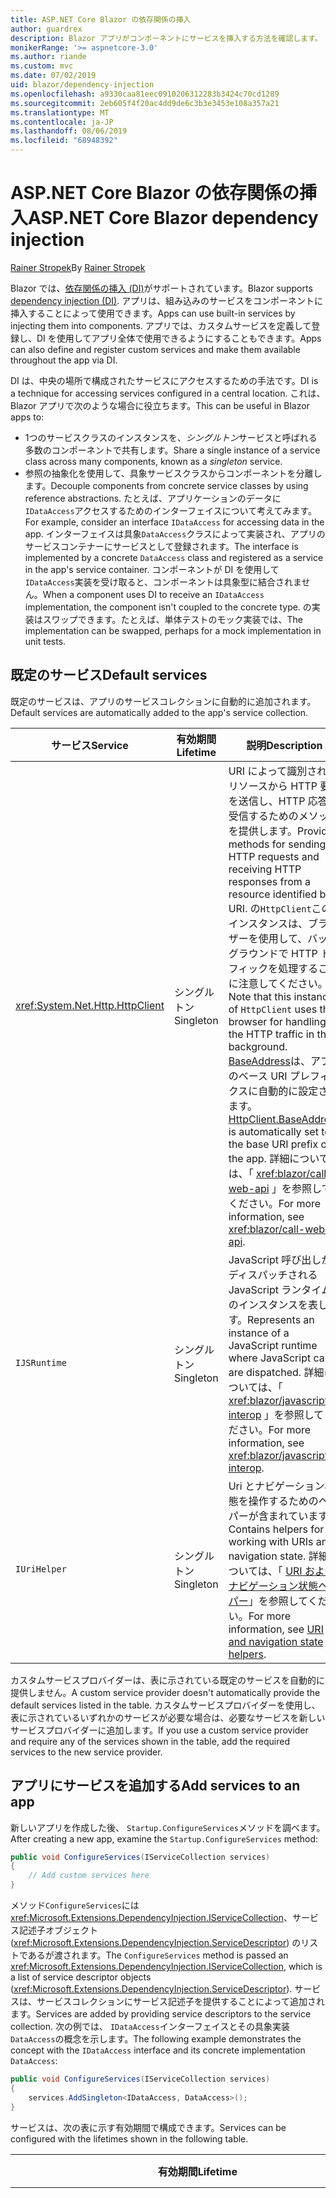 ```yaml
---
title: ASP.NET Core Blazor の依存関係の挿入
author: guardrex
description: Blazor アプリがコンポーネントにサービスを挿入する方法を確認します。
monikerRange: '>= aspnetcore-3.0'
ms.author: riande
ms.custom: mvc
ms.date: 07/02/2019
uid: blazor/dependency-injection
ms.openlocfilehash: a9330caa81eec0910206312283b3424c70cd1289
ms.sourcegitcommit: 2eb605f4f20ac4dd9de6c3b3e3453e108a357a21
ms.translationtype: MT
ms.contentlocale: ja-JP
ms.lasthandoff: 08/06/2019
ms.locfileid: "68948392"
---
```

# <a name="aspnet-core-blazor-dependency-injection"></a><span data-ttu-id="bf43c-103">ASP.NET Core Blazor の依存関係の挿入</span><span class="sxs-lookup"><span data-stu-id="bf43c-103">ASP.NET Core Blazor dependency injection</span></span>

<span data-ttu-id="bf43c-104">[Rainer Stropek](https://www.timecockpit.com)</span><span class="sxs-lookup"><span data-stu-id="bf43c-104">By [Rainer Stropek](https://www.timecockpit.com)</span></span>

<span data-ttu-id="bf43c-105">Blazor では、[依存関係の挿入 (DI)](xref:fundamentals/dependency-injection)がサポートされています。</span><span class="sxs-lookup"><span data-stu-id="bf43c-105">Blazor supports [dependency injection (DI)](xref:fundamentals/dependency-injection).</span></span> <span data-ttu-id="bf43c-106">アプリは、組み込みのサービスをコンポーネントに挿入することによって使用できます。</span><span class="sxs-lookup"><span data-stu-id="bf43c-106">Apps can use built-in services by injecting them into components.</span></span> <span data-ttu-id="bf43c-107">アプリでは、カスタムサービスを定義して登録し、DI を使用してアプリ全体で使用できるようにすることもできます。</span><span class="sxs-lookup"><span data-stu-id="bf43c-107">Apps can also define and register custom services and make them available throughout the app via DI.</span></span>

<span data-ttu-id="bf43c-108">DI は、中央の場所で構成されたサービスにアクセスするための手法です。</span><span class="sxs-lookup"><span data-stu-id="bf43c-108">DI is a technique for accessing services configured in a central location.</span></span> <span data-ttu-id="bf43c-109">これは、Blazor アプリで次のような場合に役立ちます。</span><span class="sxs-lookup"><span data-stu-id="bf43c-109">This can be useful in Blazor apps to:</span></span>

* <span data-ttu-id="bf43c-110">1つのサービスクラスのインスタンスを、*シングルトン*サービスと呼ばれる多数のコンポーネントで共有します。</span><span class="sxs-lookup"><span data-stu-id="bf43c-110">Share a single instance of a service class across many components, known as a *singleton* service.</span></span>
* <span data-ttu-id="bf43c-111">参照の抽象化を使用して、具象サービスクラスからコンポーネントを分離します。</span><span class="sxs-lookup"><span data-stu-id="bf43c-111">Decouple components from concrete service classes by using reference abstractions.</span></span> <span data-ttu-id="bf43c-112">たとえば、アプリケーションのデータに`IDataAccess`アクセスするためのインターフェイスについて考えてみます。</span><span class="sxs-lookup"><span data-stu-id="bf43c-112">For example, consider an interface `IDataAccess` for accessing data in the app.</span></span> <span data-ttu-id="bf43c-113">インターフェイスは具象`DataAccess`クラスによって実装され、アプリのサービスコンテナーにサービスとして登録されます。</span><span class="sxs-lookup"><span data-stu-id="bf43c-113">The interface is implemented by a concrete `DataAccess` class and registered as a service in the app's service container.</span></span> <span data-ttu-id="bf43c-114">コンポーネントが DI を使用して`IDataAccess`実装を受け取ると、コンポーネントは具象型に結合されません。</span><span class="sxs-lookup"><span data-stu-id="bf43c-114">When a component uses DI to receive an `IDataAccess` implementation, the component isn't coupled to the concrete type.</span></span> <span data-ttu-id="bf43c-115">の実装はスワップできます。たとえば、単体テストのモック実装では、</span><span class="sxs-lookup"><span data-stu-id="bf43c-115">The implementation can be swapped, perhaps for a mock implementation in unit tests.</span></span>

## <a name="default-services"></a><span data-ttu-id="bf43c-116">既定のサービス</span><span class="sxs-lookup"><span data-stu-id="bf43c-116">Default services</span></span>

<span data-ttu-id="bf43c-117">既定のサービスは、アプリのサービスコレクションに自動的に追加されます。</span><span class="sxs-lookup"><span data-stu-id="bf43c-117">Default services are automatically added to the app's service collection.</span></span>

| <span data-ttu-id="bf43c-118">サービス</span><span class="sxs-lookup"><span data-stu-id="bf43c-118">Service</span></span> | <span data-ttu-id="bf43c-119">有効期間</span><span class="sxs-lookup"><span data-stu-id="bf43c-119">Lifetime</span></span> | <span data-ttu-id="bf43c-120">説明</span><span class="sxs-lookup"><span data-stu-id="bf43c-120">Description</span></span> |
| ------- | -------- | ----------- |
| <xref:System.Net.Http.HttpClient> | <span data-ttu-id="bf43c-121">シングルトン</span><span class="sxs-lookup"><span data-stu-id="bf43c-121">Singleton</span></span> | <span data-ttu-id="bf43c-122">URI によって識別されるリソースから HTTP 要求を送信し、HTTP 応答を受信するためのメソッドを提供します。</span><span class="sxs-lookup"><span data-stu-id="bf43c-122">Provides methods for sending HTTP requests and receiving HTTP responses from a resource identified by a URI.</span></span> <span data-ttu-id="bf43c-123">の`HttpClient`このインスタンスは、ブラウザーを使用して、バックグラウンドで HTTP トラフィックを処理することに注意してください。</span><span class="sxs-lookup"><span data-stu-id="bf43c-123">Note that this instance of `HttpClient` uses the browser for handling the HTTP traffic in the background.</span></span> <span data-ttu-id="bf43c-124">[BaseAddress](xref:System.Net.Http.HttpClient.BaseAddress)は、アプリのベース URI プレフィックスに自動的に設定されます。</span><span class="sxs-lookup"><span data-stu-id="bf43c-124">[HttpClient.BaseAddress](xref:System.Net.Http.HttpClient.BaseAddress) is automatically set to the base URI prefix of the app.</span></span> <span data-ttu-id="bf43c-125">詳細については、「 <xref:blazor/call-web-api> 」を参照してください。</span><span class="sxs-lookup"><span data-stu-id="bf43c-125">For more information, see <xref:blazor/call-web-api>.</span></span> |
| `IJSRuntime` | <span data-ttu-id="bf43c-126">シングルトン</span><span class="sxs-lookup"><span data-stu-id="bf43c-126">Singleton</span></span> | <span data-ttu-id="bf43c-127">JavaScript 呼び出しがディスパッチされる JavaScript ランタイムのインスタンスを表します。</span><span class="sxs-lookup"><span data-stu-id="bf43c-127">Represents an instance of a JavaScript runtime where JavaScript calls are dispatched.</span></span> <span data-ttu-id="bf43c-128">詳細については、「 <xref:blazor/javascript-interop> 」を参照してください。</span><span class="sxs-lookup"><span data-stu-id="bf43c-128">For more information, see <xref:blazor/javascript-interop>.</span></span> |
| `IUriHelper` | <span data-ttu-id="bf43c-129">シングルトン</span><span class="sxs-lookup"><span data-stu-id="bf43c-129">Singleton</span></span> | <span data-ttu-id="bf43c-130">Uri とナビゲーション状態を操作するためのヘルパーが含まれています。</span><span class="sxs-lookup"><span data-stu-id="bf43c-130">Contains helpers for working with URIs and navigation state.</span></span> <span data-ttu-id="bf43c-131">詳細については、「 [URI およびナビゲーション状態ヘルパー](xref:blazor/routing#uri-and-navigation-state-helpers)」を参照してください。</span><span class="sxs-lookup"><span data-stu-id="bf43c-131">For more information, see [URI and navigation state helpers](xref:blazor/routing#uri-and-navigation-state-helpers).</span></span> |

<span data-ttu-id="bf43c-132">カスタムサービスプロバイダーは、表に示されている既定のサービスを自動的に提供しません。</span><span class="sxs-lookup"><span data-stu-id="bf43c-132">A custom service provider doesn't automatically provide the default services listed in the table.</span></span> <span data-ttu-id="bf43c-133">カスタムサービスプロバイダーを使用し、表に示されているいずれかのサービスが必要な場合は、必要なサービスを新しいサービスプロバイダーに追加します。</span><span class="sxs-lookup"><span data-stu-id="bf43c-133">If you use a custom service provider and require any of the services shown in the table, add the required services to the new service provider.</span></span>

## <a name="add-services-to-an-app"></a><span data-ttu-id="bf43c-134">アプリにサービスを追加する</span><span class="sxs-lookup"><span data-stu-id="bf43c-134">Add services to an app</span></span>

<span data-ttu-id="bf43c-135">新しいアプリを作成した後、 `Startup.ConfigureServices`メソッドを調べます。</span><span class="sxs-lookup"><span data-stu-id="bf43c-135">After creating a new app, examine the `Startup.ConfigureServices` method:</span></span>

```csharp
public void ConfigureServices(IServiceCollection services)
{
    // Add custom services here
}
```

<span data-ttu-id="bf43c-136">メソッド`ConfigureServices`には<xref:Microsoft.Extensions.DependencyInjection.IServiceCollection>、サービス記述子オブジェクト (<xref:Microsoft.Extensions.DependencyInjection.ServiceDescriptor>) のリストであるが渡されます。</span><span class="sxs-lookup"><span data-stu-id="bf43c-136">The `ConfigureServices` method is passed an <xref:Microsoft.Extensions.DependencyInjection.IServiceCollection>, which is a list of service descriptor objects (<xref:Microsoft.Extensions.DependencyInjection.ServiceDescriptor>).</span></span> <span data-ttu-id="bf43c-137">サービスは、サービスコレクションにサービス記述子を提供することによって追加されます。</span><span class="sxs-lookup"><span data-stu-id="bf43c-137">Services are added by providing service descriptors to the service collection.</span></span> <span data-ttu-id="bf43c-138">次の例では、 `IDataAccess`インターフェイスとその具象実装`DataAccess`の概念を示します。</span><span class="sxs-lookup"><span data-stu-id="bf43c-138">The following example demonstrates the concept with the `IDataAccess` interface and its concrete implementation `DataAccess`:</span></span>

```csharp
public void ConfigureServices(IServiceCollection services)
{
    services.AddSingleton<IDataAccess, DataAccess>();
}
```

<span data-ttu-id="bf43c-139">サービスは、次の表に示す有効期間で構成できます。</span><span class="sxs-lookup"><span data-stu-id="bf43c-139">Services can be configured with the lifetimes shown in the following table.</span></span>

| <span data-ttu-id="bf43c-140">有効期間</span><span class="sxs-lookup"><span data-stu-id="bf43c-140">Lifetime</span></span> | <span data-ttu-id="bf43c-141">説明</span><span class="sxs-lookup"><span data-stu-id="bf43c-141">Description</span></span> |
| -------- | ----------- |
| <xref:Microsoft.Extensions.DependencyInjection.ServiceDescriptor.Scoped*> | <span data-ttu-id="bf43c-142">Blazor クライアント側には、現在、DI スコープという概念はありません。</span><span class="sxs-lookup"><span data-stu-id="bf43c-142">Blazor client-side doesn't currently have a concept of DI scopes.</span></span> <span data-ttu-id="bf43c-143">`Scoped`-登録済みサービスは`Singleton`サービスのように動作します。</span><span class="sxs-lookup"><span data-stu-id="bf43c-143">`Scoped`-registered services behave like `Singleton` services.</span></span> <span data-ttu-id="bf43c-144">ただし、サーバー側ホスティングモデルでは、有効`Scoped`期間がサポートされています。</span><span class="sxs-lookup"><span data-stu-id="bf43c-144">However, the server-side hosting model supports the `Scoped` lifetime.</span></span> <span data-ttu-id="bf43c-145">Razor コンポーネントでは、スコープ付きサービス登録のスコープは接続に設定されます。</span><span class="sxs-lookup"><span data-stu-id="bf43c-145">In a Razor component, a scoped service registration is scoped to the connection.</span></span> <span data-ttu-id="bf43c-146">このため、現在の目的がブラウザーでクライアント側を実行する場合でも、スコープ付きサービスを使用することは、現在のユーザーにスコープを設定する必要があるサービスに対して推奨されます。</span><span class="sxs-lookup"><span data-stu-id="bf43c-146">For this reason, using scoped services is preferred for services that should be scoped to the current user, even if the current intent is to run client-side in the browser.</span></span> |
| <xref:Microsoft.Extensions.DependencyInjection.ServiceDescriptor.Singleton*> | <span data-ttu-id="bf43c-147">DI は、サービスの*1 つのインスタンス*を作成します。</span><span class="sxs-lookup"><span data-stu-id="bf43c-147">DI creates a *single instance* of the service.</span></span> <span data-ttu-id="bf43c-148">サービスを必要と`Singleton`するすべてのコンポーネントは、同じサービスのインスタンスを受け取ります。</span><span class="sxs-lookup"><span data-stu-id="bf43c-148">All components requiring a `Singleton` service receive an instance of the same service.</span></span> |
| <xref:Microsoft.Extensions.DependencyInjection.ServiceDescriptor.Transient*> | <span data-ttu-id="bf43c-149">コンポーネントは、サービスコンテナーから`Transient`サービスのインスタンスを取得するたびに、サービスの*新しいインスタンス*を受け取ります。</span><span class="sxs-lookup"><span data-stu-id="bf43c-149">Whenever a component obtains an instance of a `Transient` service from the service container, it receives a *new instance* of the service.</span></span> |

<span data-ttu-id="bf43c-150">DI システムは ASP.NET Core の DI システムに基づいています。</span><span class="sxs-lookup"><span data-stu-id="bf43c-150">The DI system is based on the DI system in ASP.NET Core.</span></span> <span data-ttu-id="bf43c-151">詳細については、「 <xref:fundamentals/dependency-injection> 」を参照してください。</span><span class="sxs-lookup"><span data-stu-id="bf43c-151">For more information, see <xref:fundamentals/dependency-injection>.</span></span>

## <a name="request-a-service-in-a-component"></a><span data-ttu-id="bf43c-152">コンポーネントでサービスを要求する</span><span class="sxs-lookup"><span data-stu-id="bf43c-152">Request a service in a component</span></span>

<span data-ttu-id="bf43c-153">サービスがサービスコレクションに追加された後、 [ \@挿入](xref:mvc/views/razor#inject)Razor ディレクティブを使用して、サービスをコンポーネントに挿入します。</span><span class="sxs-lookup"><span data-stu-id="bf43c-153">After services are added to the service collection, inject the services into the components using the [\@inject](xref:mvc/views/razor#inject) Razor directive.</span></span> <span data-ttu-id="bf43c-154">`@inject`には次の2つのパラメーターがあります。</span><span class="sxs-lookup"><span data-stu-id="bf43c-154">`@inject` has two parameters:</span></span>

* <span data-ttu-id="bf43c-155">挿入&ndash;するサービスの種類を入力します。</span><span class="sxs-lookup"><span data-stu-id="bf43c-155">Type &ndash; The type of the service to inject.</span></span>
* <span data-ttu-id="bf43c-156">プロパティ&ndash;には、挿入された app service を受け取るプロパティの名前を指定します。</span><span class="sxs-lookup"><span data-stu-id="bf43c-156">Property &ndash; The name of the property receiving the injected app service.</span></span> <span data-ttu-id="bf43c-157">プロパティは手動で作成する必要はありません。</span><span class="sxs-lookup"><span data-stu-id="bf43c-157">The property doesn't require manual creation.</span></span> <span data-ttu-id="bf43c-158">コンパイラによってプロパティが作成されます。</span><span class="sxs-lookup"><span data-stu-id="bf43c-158">The compiler creates the property.</span></span>

<span data-ttu-id="bf43c-159">詳細については、「 <xref:mvc/views/dependency-injection> 」を参照してください。</span><span class="sxs-lookup"><span data-stu-id="bf43c-159">For more information, see <xref:mvc/views/dependency-injection>.</span></span>

<span data-ttu-id="bf43c-160">複数`@inject`のステートメントを使用して、さまざまなサービスを挿入します。</span><span class="sxs-lookup"><span data-stu-id="bf43c-160">Use multiple `@inject` statements to inject different services.</span></span>

<span data-ttu-id="bf43c-161">次の例は、`@inject` を使用する方法を示しています。</span><span class="sxs-lookup"><span data-stu-id="bf43c-161">The following example shows how to use `@inject`.</span></span> <span data-ttu-id="bf43c-162">を実装`Services.IDataAccess`するサービスは、コンポーネントのプロパティ`DataRepository`に挿入されます。</span><span class="sxs-lookup"><span data-stu-id="bf43c-162">The service implementing `Services.IDataAccess` is injected into the component's property `DataRepository`.</span></span> <span data-ttu-id="bf43c-163">コードが`IDataAccess`抽象化を使用するかどうかに注意してください。</span><span class="sxs-lookup"><span data-stu-id="bf43c-163">Note how the code is only using the `IDataAccess` abstraction:</span></span>

[!code-cshtml[](dependency-injection/samples_snapshot/3.x/CustomerList.razor?highlight=2-3,23)]

<span data-ttu-id="bf43c-164">内部的には、生成`DataRepository`されたプロパティ ( `InjectAttribute` ) は属性で修飾されます。</span><span class="sxs-lookup"><span data-stu-id="bf43c-164">Internally, the generated property (`DataRepository`) is decorated with the `InjectAttribute` attribute.</span></span> <span data-ttu-id="bf43c-165">通常、この属性は直接使用されません。</span><span class="sxs-lookup"><span data-stu-id="bf43c-165">Typically, this attribute isn't used directly.</span></span> <span data-ttu-id="bf43c-166">コンポーネントに基本クラスが必要であり、基底クラスにも挿入されたプロパティが必要な場合`InjectAttribute`は、を手動で追加します。</span><span class="sxs-lookup"><span data-stu-id="bf43c-166">If a base class is required for components and injected properties are also required for the base class, manually add the `InjectAttribute`:</span></span>

```csharp
public class ComponentBase : IComponent
{
    // DI works even if using the InjectAttribute in a component's base class.
    [Inject]
    protected IDataAccess DataRepository { get; set; }
    ...
}
```

<span data-ttu-id="bf43c-167">基底クラスから派生したコンポーネントでは`@inject` 、ディレクティブは必要ありません。</span><span class="sxs-lookup"><span data-stu-id="bf43c-167">In components derived from the base class, the `@inject` directive isn't required.</span></span> <span data-ttu-id="bf43c-168">基底`InjectAttribute`クラスのは十分です。</span><span class="sxs-lookup"><span data-stu-id="bf43c-168">The `InjectAttribute` of the base class is sufficient:</span></span>

```cshtml
@page "/demo"
@inherits ComponentBase

<h1>Demo Component</h1>
```

## <a name="use-di-in-services"></a><span data-ttu-id="bf43c-169">サービスで DI を使用する</span><span class="sxs-lookup"><span data-stu-id="bf43c-169">Use DI in services</span></span>

<span data-ttu-id="bf43c-170">複雑なサービスでは、追加のサービスが必要になる場合があります。</span><span class="sxs-lookup"><span data-stu-id="bf43c-170">Complex services might require additional services.</span></span> <span data-ttu-id="bf43c-171">前の例では`DataAccess` 、は既定`HttpClient`のサービスを必要とする場合があります。</span><span class="sxs-lookup"><span data-stu-id="bf43c-171">In the prior example, `DataAccess` might require the `HttpClient` default service.</span></span> <span data-ttu-id="bf43c-172">`@inject`サービスでは`InjectAttribute`、(または) を使用できません。</span><span class="sxs-lookup"><span data-stu-id="bf43c-172">`@inject` (or the `InjectAttribute`) isn't available for use in services.</span></span> <span data-ttu-id="bf43c-173">代わりに*コンストラクターの挿入*を使用する必要があります。</span><span class="sxs-lookup"><span data-stu-id="bf43c-173">*Constructor injection* must be used instead.</span></span> <span data-ttu-id="bf43c-174">必要なサービスは、サービスのコンストラクターにパラメーターを追加することによって追加されます。</span><span class="sxs-lookup"><span data-stu-id="bf43c-174">Required services are added by adding parameters to the service's constructor.</span></span> <span data-ttu-id="bf43c-175">DI は、サービスを作成するときに、必要なサービスをコンストラクターで認識し、それに応じてそれを提供します。</span><span class="sxs-lookup"><span data-stu-id="bf43c-175">When DI creates the service, it recognizes the services it requires in the constructor and provides them accordingly.</span></span>

```csharp
public class DataAccess : IDataAccess
{
    // The constructor receives an HttpClient via dependency
    // injection. HttpClient is a default service.
    public DataAccess(HttpClient client)
    {
        ...
    }
}
```

<span data-ttu-id="bf43c-176">コンストラクターインジェクションの前提条件:</span><span class="sxs-lookup"><span data-stu-id="bf43c-176">Prerequisites for constructor injection:</span></span>

* <span data-ttu-id="bf43c-177">すべての引数が DI によって満たされることができるコンストラクターが1つ存在する必要があります。</span><span class="sxs-lookup"><span data-stu-id="bf43c-177">One constructor must exist whose arguments can all be fulfilled by DI.</span></span> <span data-ttu-id="bf43c-178">DI でカバーされない追加のパラメーターは、既定値を指定した場合に許可されます。</span><span class="sxs-lookup"><span data-stu-id="bf43c-178">Additional parameters not covered by DI are allowed if they specify default values.</span></span>
* <span data-ttu-id="bf43c-179">該当するコンストラクターは*パブリック*である必要があります。</span><span class="sxs-lookup"><span data-stu-id="bf43c-179">The applicable constructor must be *public*.</span></span>
* <span data-ttu-id="bf43c-180">1つの適用可能なコンストラクターが存在する必要があります。</span><span class="sxs-lookup"><span data-stu-id="bf43c-180">One applicable constructor must exist.</span></span> <span data-ttu-id="bf43c-181">あいまいさが発生した場合、DI は例外をスローします。</span><span class="sxs-lookup"><span data-stu-id="bf43c-181">In case of an ambiguity, DI throws an exception.</span></span>

## <a name="additional-resources"></a><span data-ttu-id="bf43c-182">その他の資料</span><span class="sxs-lookup"><span data-stu-id="bf43c-182">Additional resources</span></span>

* <xref:fundamentals/dependency-injection>
* <xref:mvc/views/dependency-injection>
